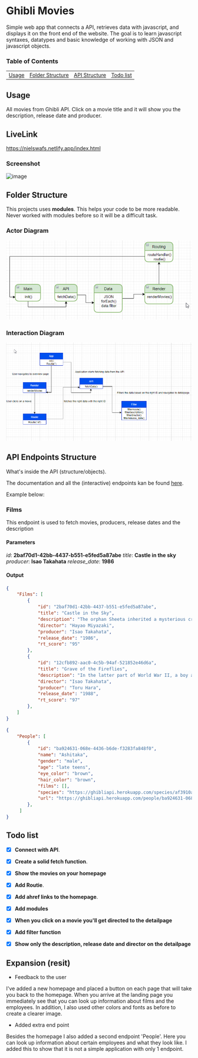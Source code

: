 # Ghibli Movies
 Simple web app that connects a API, retrieves data with javascript, and displays it on the front end of the website. The goal is to learn javascript syntaxes, datatypes and basic knowledge of working with JSON and javascript objects.

### Table of Contents

<table>
    <tr>
        <td align="center"><a href="#nerd_face-usage">Usage<a></td>
        <td align="center"><a href="#open_file_folder-folder-structure">Folder Structure<a></td>
        <td align="center"><a href="#package-api-endpoints-structure">API Structure<a></td>
        <td align="center"><a href="#memo-todo-list">Todo list<a></td>
    </tr>
</table>

## Usage

All movies from Ghibli API. Click on a movie title and it will show you the description, release date and producer.

## LiveLink
https://nielswafs.netlify.app/index.html

### Screenshot

![image](https://user-images.githubusercontent.com/78353674/117794962-040baf80-b24e-11eb-9a7e-26ba71c5c98b.png)

## Folder Structure

This projects uses **modules**. This helps your code to be more readable. Never worked with modules before so it will be a difficult task.

### Actor Diagram

![Actor Diagram](https://github.com/NielsPeeters96/NielsPeetersWAFS/blob/main/img/Actor_diagram.png) 

### Interaction Diagram

![Interaction Diagram](https://github.com/NielsPeeters96/NielsPeetersWAFS/blob/main/img/Interaction_diagram.png)

## API Endpoints Structure

What's inside the API (structure/objects).

The documentation and all the (interactive) endpoints kan be found [here](https://ghibliapi.herokuapp.com/#section/Studio-Ghibli-API).

Example below:

### Films

This endpoint is used to fetch movies, producers, release dates and the description

#### Parameters

_id_: **2baf70d1-42bb-4437-b551-e5fed5a87abe**
_title_: **Castle in the sky**
_producer_: **Isao Takahata**
_release_date_: **1986**

#### Output

```json
{
    "Films": [
        {
            "id": "2baf70d1-42bb-4437-b551-e5fed5a87abe",
            "title": "Castle in the Sky",
            "description": "The orphan Sheeta inherited a mysterious crystal that links her to the mythical sky-kingdom of Laputa. With the help of resourceful Pazu and a rollicking band of sky pirates, she makes her way to the ruins of the once-great civilization. Sheeta and Pazu must outwit the evil Muska, who plans to use Laputa's science to make himself ruler of the world.",
            "director": "Hayao Miyazaki",
            "producer": "Isao Takahata",
            "release_date": "1986",
            "rt_score": "95"
        },
        {
            "id": "12cfb892-aac0-4c5b-94af-521852e46d6a",
            "title": "Grave of the Fireflies",
            "description": "In the latter part of World War II, a boy and his sister, orphaned when their mother is killed in the firebombing of Tokyo, are left to survive on their own in what remains of civilian life in Japan. The plot follows this boy and his sister as they do their best to survive in the Japanese countryside, battling hunger, prejudice, and pride in their own quiet, personal battle.",
            "director": "Isao Takahata",
            "producer": "Toru Hara",
            "release_date": "1988",
            "rt_score": "97"
        },
    ]
}
```

```json
{
    "People": [
        {
            "id": "ba924631-068e-4436-b6de-f3283fa848f0",
            "name": "Ashitaka",
            "gender": "male",
            "age": "late teens",
            "eye_color": "brown",
            "hair_color": "brown",
            "films": [],
            "species": "https://ghibliapi.herokuapp.com/species/af3910a6-429f-4c74-9ad5-dfe1c4aa04f2",
            "url": "https://ghibliapi.herokuapp.com/people/ba924631-068e-4436-b6de-f3283fa848f0"
        },
     ]
}
```

## Todo list

-   [x] **Connect with API**.

-   [x] **Create a solid fetch function**.

-   [x] **Show the movies on your homepage**

-   [x] **Add Routie**. 

-   [x] **Add ahref links to the homepage**. 

-   [x] **Add modules** 

-   [x] **When you click on a movie you'll get directed to the detailpage**

-   [x] **Add filter function**

-   [x] **Show only the description, release date and director on the detailpage**


## Expansion (resit)
- Feedback to the user

I've added a new homepage and placed a button on each page that will take you back to the homepage. When you arrive at the landing page you immediately see that you can look up information about films and the employees. In addition, I also used other colors and fonts as before to create a clearer image.

- Added extra end point

Besides the homepage I also added a second endpoint 'People'. Here you can look up information about certain employees and what they look like. I added this to show that it is not a simple application with only 1 endpoint.
